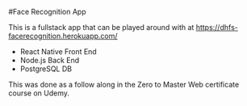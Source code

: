 #Face Recognition App

This is a fullstack app that can be played around with at https://dhfs-facerecognition.herokuapp.com/

- React Native Front End
- Node.js Back End
- PostgreSQL DB

This was done as a follow along in the Zero to Master Web certificate course on Udemy.

